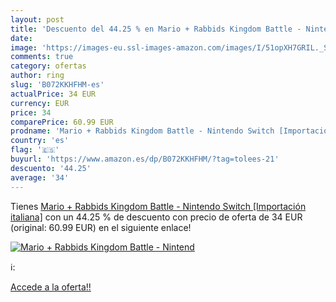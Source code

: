 ```yaml
---
layout: post
title: 'Descuento del 44.25 % en Mario + Rabbids Kingdom Battle - Nintend'
date: 
image: 'https://images-eu.ssl-images-amazon.com/images/I/51opXH7GRIL._SL200_.jpg'
comments: true
category: ofertas
author: ring
slug: 'B072KKHFHM-es'
actualPrice: 34 EUR
currency: EUR
price: 34
comparePrice: 60.99 EUR
prodname: 'Mario + Rabbids Kingdom Battle - Nintendo Switch [Importación italiana]'
country: 'es'
flag: '🇪🇸'
buyurl: 'https://www.amazon.es/dp/B072KKHFHM/?tag=tolees-21'
descuento: '44.25'
average: '34'
---
```


Tienes [Mario + Rabbids Kingdom Battle - Nintendo Switch [Importación italiana]](https://www.amazon.es/dp/B072KKHFHM/?tag=tolees-21) con un 44.25 % de descuento con precio de oferta de 34 EUR (original: 60.99 EUR) en el siguiente enlace!

[![Mario + Rabbids Kingdom Battle - Nintend](https://images-eu.ssl-images-amazon.com/images/I/51opXH7GRIL._SL200_.jpg)](https://www.amazon.es/dp/B072KKHFHM/?tag=tolees-21)

ℹ️:


[Accede a la oferta!!](https://www.amazon.es/dp/B072KKHFHM/?tag=tolees-21)
